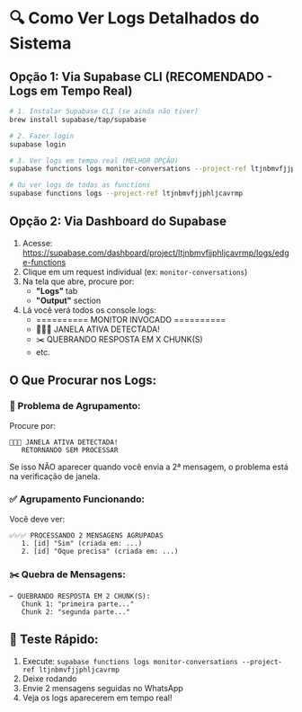 # 🔍 Como Ver Logs Detalhados do Sistema

## Opção 1: Via Supabase CLI (RECOMENDADO - Logs em Tempo Real)

```bash
# 1. Instalar Supabase CLI (se ainda não tiver)
brew install supabase/tap/supabase

# 2. Fazer login
supabase login

# 3. Ver logs em tempo real (MELHOR OPÇÃO)
supabase functions logs monitor-conversations --project-ref ltjnbmvfjjphljcavrmp

# Ou ver logs de todas as functions
supabase functions logs --project-ref ltjnbmvfjjphljcavrmp
```

## Opção 2: Via Dashboard do Supabase

1. Acesse: https://supabase.com/dashboard/project/ltjnbmvfjjphljcavrmp/logs/edge-functions
2. Clique em um request individual (ex: `monitor-conversations`)
3. Na tela que abre, procure por:
   - **"Logs"** tab
   - **"Output"** section
4. Lá você verá todos os console.logs:
   - ========== MONITOR INVOCADO ==========
   - 🛑🛑🛑 JANELA ATIVA DETECTADA!
   - ✂️ QUEBRANDO RESPOSTA EM X CHUNK(S)
   - etc.

## O Que Procurar nos Logs:

### 🚨 Problema de Agrupamento:
Procure por:
```
🛑🛑🛑 JANELA ATIVA DETECTADA!
   RETORNANDO SEM PROCESSAR
```

Se isso NÃO aparecer quando você envia a 2ª mensagem, o problema está na verificação de janela.

### ✅ Agrupamento Funcionando:
Você deve ver:
```
✅✅✅ PROCESSANDO 2 MENSAGENS AGRUPADAS
   1. [id] "Sim" (criada em: ...)
   2. [id] "Oque precisa" (criada em: ...)
```

### ✂️ Quebra de Mensagens:
```
✂️ QUEBRANDO RESPOSTA EM 2 CHUNK(S):
   Chunk 1: "primeira parte..."
   Chunk 2: "segunda parte..."
```

## 🎯 Teste Rápido:

1. Execute: `supabase functions logs monitor-conversations --project-ref ltjnbmvfjjphljcavrmp`
2. Deixe rodando
3. Envie 2 mensagens seguidas no WhatsApp
4. Veja os logs aparecerem em tempo real!
